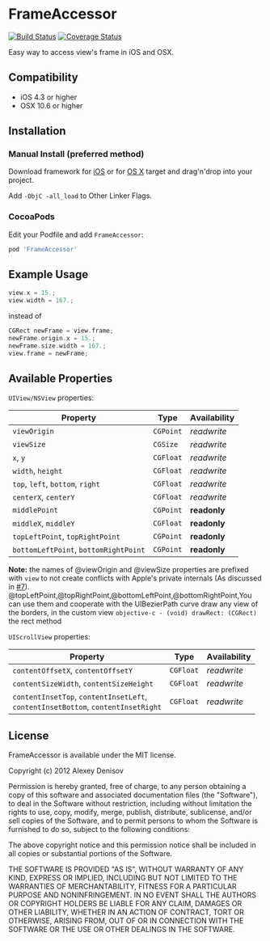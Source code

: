 # FrameAccessor

[![Build Status](https://travis-ci.org/AlexDenisov/FrameAccessor.svg?branch=master)](https://travis-ci.org/AlexDenisov/FrameAccessor)
[![Coverage Status](https://coveralls.io/repos/AlexDenisov/FrameAccessor/badge.svg?branch=master)](https://coveralls.io/r/AlexDenisov/FrameAccessor?branch=master)

Easy way to access view's frame in iOS and OSX.

## Compatibility

* iOS 4.3 or higher
* OSX 10.6 or higher

## Installation

### Manual Install (preferred method)

Download framework for [iOS](https://github.com/AlexDenisov/FrameAccessor/releases/download/2.0/FrameAccessor-iOS-2.0.zip) or for [OS X](https://github.com/AlexDenisov/FrameAccessor/releases/download/2.0/FrameAccessor-OSX-2.0.zip) target and drag'n'drop into your project.

Add `-ObjC -all_load` to Other Linker Flags.

### CocoaPods

Edit your Podfile and add `FrameAccessor`:

``` bash
pod 'FrameAccessor'
```

## Example Usage

```objective-c
view.x = 15.;
view.width = 167.;
```
instead of
```objective-c
CGRect newFrame = view.frame;
newFrame.origin.x = 15.;
newFrame.size.width = 167.;
view.frame = newFrame;
```

## Available Properties

`UIView/NSView` properties:

Property | Type | Аvailability
--- | --- | ---
`viewOrigin` | `CGPoint` | *readwrite*
`viewSize` | `CGSize` | *readwrite*
`x`, `y` | `CGFloat` | *readwrite*
`width`, `height` | `CGFloat` | *readwrite*
`top`, `left`, `bottom`, `right` | `CGFloat` | *readwrite*
`centerX`, `centerY` | `CGFloat` | *readwrite*
`middlePoint` | `CGPoint` | **readonly**
`middleX`, `middleY` | `CGFloat` | **readonly**
`topLeftPoint`, `topRightPoint` | `CGPoint` | **readonly**
`bottomLeftPoint`, `bottomRightPoint` | `CGPoint` | **readonly**

__Note:__ the names of @viewOrigin and @viewSize properties are prefixed with `view` to not create conflicts with Apple's private internals (As discussed in [#7](https://github.com/AlexDenisov/FrameAccessor/issues/7)). @topLeftPoint,@topRightPoint,@bottomLeftPoint,@bottomRightPoint,You can use them and cooperate with the UIBezierPath curve draw any view of the borders, in the custom view ```objective-c - (void) drawRect: (CGRect) ``` the rect method


`UIScrollView` properties:

Property | Type | Аvailability
--- | --- | ---
`contentOffsetX`, `contentOffsetY` | `CGFloat` | *readwrite*
`contentSizeWidth`, `contentSizeHeight` | `CGFloat` | *readwrite*
`contentInsetTop`, `contentInsetLeft`, <br>`contentInsetBottom`, `contentInsetRight` | `CGFloat` | *readwrite*

## License

FrameAccessor is available under the MIT license.

Copyright (c) 2012 Alexey Denisov

Permission is hereby granted, free of charge, to any person obtaining a copy of this software and associated documentation files (the "Software"), to deal in the Software without restriction, including without limitation the rights to use, copy, modify, merge, publish, distribute, sublicense, and/or sell copies of the Software, and to permit persons to whom the Software is furnished to do so, subject to the following conditions:

The above copyright notice and this permission notice shall be included in all copies or substantial portions of the Software.

THE SOFTWARE IS PROVIDED "AS IS", WITHOUT WARRANTY OF ANY KIND, EXPRESS OR IMPLIED, INCLUDING BUT NOT LIMITED TO THE WARRANTIES OF MERCHANTABILITY, FITNESS FOR A PARTICULAR PURPOSE AND NONINFRINGEMENT. IN NO EVENT SHALL THE AUTHORS OR COPYRIGHT HOLDERS BE LIABLE FOR ANY CLAIM, DAMAGES OR OTHER LIABILITY, WHETHER IN AN ACTION OF CONTRACT, TORT OR OTHERWISE, ARISING FROM, OUT OF OR IN CONNECTION WITH THE SOFTWARE OR THE USE OR OTHER DEALINGS IN THE SOFTWARE.


